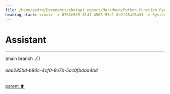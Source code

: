 ```yaml
---
file: /home/pedro/Documents/chatgpt_export/Markdown/Python Function Pydantic Model.md
heading_stack: <root> -> 0762e539-3141-4568-97e1-8e2f28a26a31 -> System -> 7310dbb5-540b-40ba-ba28-f730ab506660 -> System -> aaa26adf-0eb0-4d7d-93a7-d9d284b5c9f3 -> User -> c6015848-a2ab-4b8c-8922-7bf89d9fdf34 -> Assistant -> Models -> 1. `ParameterModel` -> 2. `DecoratorModel` -> 3. `FunctionModel` -> Methods -> Class Method in `FunctionModel` -> Instance Method in `FunctionModel` -> aaa2eb12-3770-4c5c-a7d3-11878ab54370 -> User -> 0dd09b46-e035-48e5-b69f-280b00736c87 -> Assistant -> 02c086bb-208a-49fb-93b3-54248d0f2aa5 -> Tool -> 03e8d8b9-74a8-4a74-a1bf-aec328fe0a7c -> Assistant -> aaa26425-589c-40d9-908e-333cab56319e -> User -> 9e70ce7f-89db-47ac-85b9-7d73fd7ab640 -> Assistant -> 9cb5bb3a-3cd2-4945-b8b9-01e102f6b2ab -> Tool -> 4b953605-0288-49bf-8ce8-041f4a25504d -> Assistant -> 1801b898-5c26-4e7a-af26-d7268e8c01b5 -> Assistant -> 855176a8-5adb-411e-a098-cae3b880d095 -> Assistant -> 22bbc826-60cc-4070-af85-31471f4bf1de -> Tool -> e3ed333b-ba18-4842-b480-3f634245d238 -> Assistant -> aaa2ded3-1a21-484d-9326-598b00f61110 -> User -> 5b0b16af-8e39-4842-b887-04965d88167a -> Assistant -> 82554842-e6c7-4a6c-953b-8778ad13f907 -> Tool -> 9e6d99ad-6826-402d-b2df-17c8435586f0 -> Assistant -> 8ea69820-2e45-4f03-a531-0caeea4ca772 -> Assistant -> c8a255a2-f1db-4668-b976-619d18cc4c9a -> Tool -> e5a85609-e6ea-4263-800f-599e24019950 -> Assistant -> 7077a825-b4ed-4044-aeb4-4c2eef133509 -> Assistant -> 27051524-a0d0-48c2-b51f-127049bbddc3 -> Tool -> 8080c22e-9466-44bf-8bd6-5688b064d583 -> Assistant -> aaa239f7-a854-420f-9afa-841001491865 -> User -> cabb6712-685d-49e8-8af7-837ea6277f43 -> System -> a3034118-ba1f-4ee0-b487-daa540cdf236 -> Assistant -> 2f7d2cd2-9aa9-4ca1-a42f-53296be00132 -> Tool -> 8ff07254-af54-49bf-8e6f-8e2801ba7184 -> Assistant -> 2e959f2c-486e-444b-a6cf-8bb8eda6a77d -> Tool -> 77161e88-66bd-481a-b462-51820df15a4b -> Assistant -> f9e86d22-1f27-4bd6-8664-7cb72c386b6b -> Assistant -> aaa2b611-e6c8-4bed-b99d-34a0efb777c4 -> User -> 20eb6f92-e97d-4bff-9548-cc674656cf49 -> Assistant -> 54e67c7c-bc03-4f36-9a83-4e77d9e68e9e -> Tool -> ff52ba1a-d5dd-4037-9d27-6e145a9268d0 -> Assistant -> aaa29597-3ee2-4b63-9d66-7e46d9b21223 -> User -> 7c7f1290-7903-4e49-bf88-07a3a14b7058 -> System -> 1b7bfd49-3f89-426d-ae55-8eeef11d4dd9 -> Assistant -> d3eb6a26-715c-4221-a8e5-ceb1817d908b -> Tool -> ed67e3c8-b4b6-4a7d-99e4-fe956d0fdf3c -> Assistant -> 2173b865-5c1c-4c3f-9005-a5727e436499 -> Assistant -> 65dc3678-4ca8-401b-98c6-df2d399679f7 -> Tool -> 3ccd7b6b-5544-4705-9e60-fc850b1a15cb -> Assistant -> aaa269bb-1cbd-4747-b22d-3ad163b40814 -> User -> 04f43ec6-ff4c-4b29-b23e-61767df38267 -> Assistant -> cfd79b3a-4a67-4a85-8803-76cca4b9d9d5 -> Tool -> bed60de6-ffa2-49ba-aea6-ca1d4c3e835d -> Assistant -> aaa2bdbe-4aa6-4d23-bbeb-334fd207e768 -> User -> 139da970-f69b-4cf6-98f7-659579f441fe -> Assistant -> 7fa29889-92aa-4121-85f1-ebbfe9f9c241 -> Tool -> ff222952-bf93-40ae-b042-711f218c3c14 -> Assistant -> dc8a50cc-93c3-4ea8-952f-e8a9f46e0af2 -> Assistant -> bf4d5767-5798-475b-a015-3cb730906bc8 -> Tool -> 399690d8-1c4d-46f7-9b8f-b2efdc5cfe01 -> Assistant -> 78555ab8-b89e-40bb-80af-03cf8e8c69ee -> Assistant -> 036a5701-5ddd-4b9a-aa4c-670f7b514671 -> Tool -> 31b64583-e9db-4d48-8cd7-49294aaf7bff -> Assistant -> 3537a467-eacf-4ee4-9b2f-f9deb4a17eea -> Assistant -> 43997f6f-5978-462c-b5d4-43a546415a18 -> Tool -> 02522474-9b23-4f49-b51c-2f28accf5ce6 -> Assistant -> aaa2f93b-be42-4159-b281-68247e96c202 -> User -> 67d2693e-2fc0-4917-ba81-fdef733a8c47 -> Assistant -> aaa294a4-2ca8-4f9b-bc95-c479e5cf5d47 -> User -> f67acd3d-da0f-4d90-ac1f-b4751a24f19f -> Assistant -> aaa23af1-8da0-4118-a1d1-6f3008015d6d -> User -> 09da6b6c-4255-42cb-a20a-a9498484e166 -> Assistant -> aaa2c5b2-d9c3-4cdc-a9a1-3d3d25950ac0 -> User -> 36fcca0d-d0c5-4834-8203-c9af23e6c0ab -> Assistant -> aaa2c1cb-defa-4426-8d0d-29576debf728 -> User -> 4005cba9-5135-4fad-8ad8-762e2d8a0c2c -> Assistant -> aaa2baeb-6b60-42bf-8c2a-b6a0e1586a93 -> User -> 1eb2869f-9fd0-49fa-a951-a2c76c880a60 -> Assistant -> aaa2921c-13bd-4a33-b64f-ffd637bcfd59 -> User -> 6b5ce96d-436e-4be2-bc8a-821b34038ec9 -> Assistant -> Revised YAML Design -> Key Changes and Justifications -> Considerations for Future Work -> aaa28d7b-c94a-4fee-a355-96b1acb8871b -> User -> bae73c6d-4135-4c88-8de9-c7466fdd10bf -> Assistant -> Pseudocode for Code Generation -> aaa2f455-87d8-457d-88d1-988943ca31d4 -> User -> f6341336-d0cf-419c-b57c-b1b4cbfca700 -> Assistant -> Pseudocode -> Critical Analysis -> aaa247f1-853e-4107-ad69-a9737a6c4af2 -> User -> a4d99788-e47f-4bdc-bba9-436063b1dc59 -> Assistant -> Opportunities for Abstraction -> Handling Indentation -> aaa220cc-d698-43de-9084-ff23ddb2192c -> User -> 33d24acd-8a94-46cd-83b7-9e66a8522403 -> Assistant -> 7db5b81c-0271-4c12-8e8e-57adbb64e758 -> Tool -> 6f5d9f84-6c47-471e-a8c1-884b798eb30d -> Assistant -> a7276c3f-b024-4b2e-b71b-5fdc31ee690a -> Assistant -> f26f8c5e-dd88-4fb1-8eb7-b7cad7e8aa26 -> Tool -> 225b8ee9-b322-4a5b-a641-58f7298ae9e6 -> Assistant -> aaa28c5c-9f79-45a6-9a38-15080a462ad9 -> User -> ee509196-ab27-4139-b8e7-93cef6032314 -> Assistant -> c4c0528c-f855-4bf7-93e3-3facf9808c4a -> Tool -> a11a9622-82b8-4b7d-a76c-5fc4a28888d9 -> Assistant -> aaa29502-70cd-4a32-ad46-7cbeab1f3438 -> User -> f48c72b2-47f0-461d-9ad7-6ba725821fc6 -> Assistant -> 6fdc0937-4d33-4345-9c3c-6ed5a4a03ab0 -> Tool -> 868d0b0e-9dc9-4f80-b7e1-757b2da7d598 -> Assistant -> 102f26b3-0f63-462e-8254-9f575d2d0954 -> Assistant -> 8a12a828-4e43-4342-b5d3-d07d6433e630 -> Tool -> 0816f338-4de8-45de-8c01-ea49988c33ae -> Assistant -> 97f8f33f-c902-4740-8864-6c331faf98a3 -> Assistant -> a857621b-d100-4637-a935-6da00c1eef1a -> Tool -> f33e489b-a0e4-4d10-84a7-88fae8fd578a -> Assistant -> 956a5b52-b1e5-4806-b506-bf2aa67aba8c -> Assistant -> 8b638643-30b1-4d16-839b-584cacfef8bb -> Tool -> 40cc4869-17b3-4b5d-9b6b-2fd77e9dca9d -> Assistant -> d89e4cb0-3cd2-42f7-8aab-edcd47fb10af -> Assistant -> aaa20e4f-e9a6-4f1b-a5bf-ae2b5469502f -> User -> 33911ef7-4c8c-49be-80d6-1647e3b1c9e3 -> Assistant -> aaa28f3b-c291-4400-bd15-b86907a880dc -> User -> 7854e862-c944-4bee-a3b5-c3cb71e436a0 -> Assistant -> aaa2f458-89e5-4f75-b2a9-2fd2027704e1 -> User -> b0c3ae51-66a9-4851-90fc-e27af1081cbf -> Assistant -> dd00c2a8-2856-40e8-bf6e-738e2155b113 -> Tool -> 7260bdc3-62f4-49ac-a2e7-5451f4e1a3e4 -> Assistant -> aaa2ec02-53ee-4623-9702-1e81d9ee8bf6 -> User -> 7e9ebd28-6204-40eb-9583-b8d099cb2c05 -> Assistant -> a8e32855-83d9-41f6-bee3-ad9c16476fbf -> Tool -> 487e8946-caba-423c-9525-f6d0b6f22217 -> Assistant -> aaa2cda5-075b-44e0-985d-5d72f9433c9d -> User -> f2006443-7407-4219-9889-8d436573fde7 -> Assistant -> bf0820c7-7a6b-4c9f-807e-4afba649edfa -> Tool -> ac7f076b-95eb-4ead-8706-bcdd6974bdfb -> Assistant -> 7904a177-21ac-49fc-b34b-1a9c270be890 -> Assistant -> f4330696-cdcd-4843-bab4-16bb20c85c10 -> Tool -> 1819856a-8412-41b1-9db5-51a23668355e -> Assistant -> 03095fd1-4fa4-45c8-abc6-29278e68a147 -> Assistant -> aaac7be0-0a7d-45e5-8e7e-2ea7e23f9a6b -> Assistant -> 6f669a19-e0eb-43be-bb75-c51725da12cb -> Tool -> 1fa4b808-18bd-4d81-8f01-d775cf0f261e -> Assistant -> f553ce68-f45b-48c6-a2fd-bb649af3b1ec -> Assistant -> aaa20973-6a9f-476e-b791-9b903b8c8b10 -> User -> 4d8665fa-a8e4-4d0a-8145-1ba12e65c159 -> Assistant -> 1e10f4eb-dc80-447f-85e5-8dd7c3d2f2f0 -> Tool -> fb4e0b8d-c6d2-4946-ae24-a14c83733e58 -> Assistant -> b78eabbc-0e9f-4800-b8f9-014c350213c4 -> Assistant -> 6dcbd7a5-e2dd-4c55-9f1b-3d4c310fa9cb -> Tool -> 64a9df5f-28e3-4259-90c8-dfc933af43f2 -> Assistant -> d076b2c1-0b47-448d-9a94-e1001126eb4e -> Assistant -> 9444d43c-2246-4183-b47d-6d81fac1ca48 -> Tool -> 033e1e56-7e16-4804-93f0-6fcf932a2e4d -> Assistant -> 94ba96c9-c11f-4a93-834f-2bdaef807b69 -> Assistant -> 24f5a298-e1f0-4ba1-9e85-7a978a51556b -> Tool -> 20d8018c-7827-471a-8504-62268e129cf4 -> Assistant -> afb71470-5076-434c-b580-026e7bf5734a -> Assistant -> 760f3a55-c5dd-4264-81ce-00d35fdc20e8 -> Tool -> 0fc2b37d-f4ed-4924-8e4a-6d84a1f4e614 -> Assistant -> f5b9b1bb-67c8-4db6-a4ca-ef0f46364728 -> Assistant -> dcb81e4f-d64c-470d-9637-0f0500f3a519 -> Tool -> 6f3978c1-2f71-4685-9578-9ab4bfb2392b -> Assistant -> aff4b982-261a-427a-9260-50c9c215a8df -> Assistant -> 2cc54f07-a8e7-4771-97ab-96a36e98d376 -> Tool -> edba6670-88e4-4666-846f-0449b6d37e9d -> Assistant
---
```

# Assistant

---

(main branch ⎇)
###### aaa285bd-b80c-4cf0-9e7b-5ac0fbdaa4bd
[parent ⬆️](#487e8946-caba-423c-9525-f6d0b6f22217)

